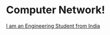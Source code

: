 # Computer Network!

[I am an Engineering Student from India](https://www.tutorialspoint.com/basics_of_computer_science/images/computer_networking.jpg)
